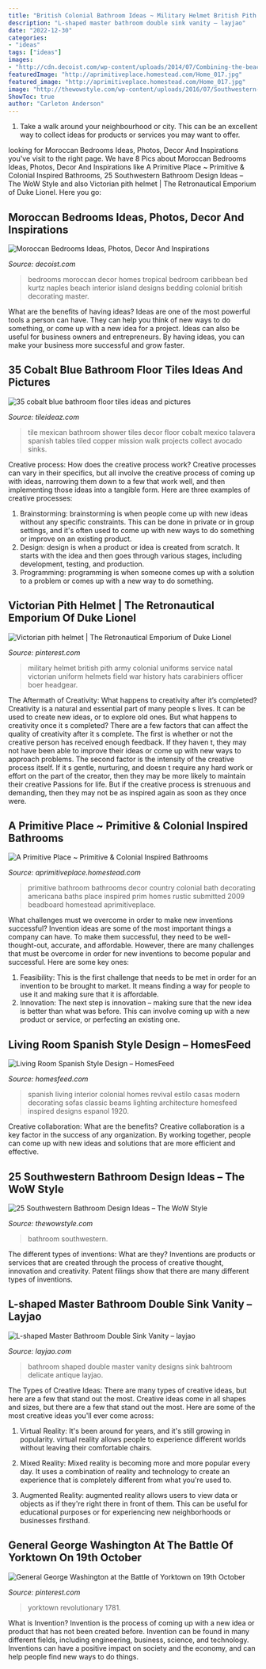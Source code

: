 ```yaml
---
title: "British Colonial Bathroom Ideas ~ Military Helmet British Pith Army Colonial Uniforms Service Natal Victorian Uniform Helmets Field War History Hats Carabiniers Officer Boer Headgear"
description: "L-shaped master bathroom double sink vanity – layjao"
date: "2022-12-30"
categories:
- "ideas"
tags: ["ideas"]
images:
- "http://cdn.decoist.com/wp-content/uploads/2014/07/Combining-the-beach-style-with-a-touch-of-Moroccan-charm.jpg"
featuredImage: "http://aprimitiveplace.homestead.com/Home_017.jpg"
featured_image: "http://aprimitiveplace.homestead.com/Home_017.jpg"
image: "http://thewowstyle.com/wp-content/uploads/2016/07/Southwestern-Bathroom-Design-Ideas.png"
ShowToc: true
author: "Carleton Anderson"
---
```



1. Take a walk around your neighbourhood or city. This can be an excellent way to collect ideas for products or services you may want to offer.

	

		
looking for Moroccan Bedrooms Ideas, Photos, Decor And Inspirations you've visit to the right page. We have 8 Pics about Moroccan Bedrooms Ideas, Photos, Decor And Inspirations like A Primitive Place ~ Primitive &amp; Colonial Inspired Bathrooms, 25 Southwestern Bathroom Design Ideas – The WoW Style and also Victorian pith helmet | The Retronautical Emporium of Duke Lionel. Here you go:
		
    
## Moroccan Bedrooms Ideas, Photos, Decor And Inspirations

<img loading=lazy src="http://cdn.decoist.com/wp-content/uploads/2014/07/Combining-the-beach-style-with-a-touch-of-Moroccan-charm.jpg" onerror="this.onerror=null;this.src='https://tse4.mm.bing.net/th?id=OIP.JcgiDTREAo4rMWHqPWpRNAHaE7&amp;pid=15.1';" alt="Moroccan Bedrooms Ideas, Photos, Decor And Inspirations">

_Source: decoist.com_

>bedrooms moroccan decor homes tropical bedroom caribbean bed kurtz naples beach interior island designs bedding colonial british decorating master. 

	

What are the benefits of having ideas?
Ideas are one of the most powerful tools a person can have. They can help you think of new ways to do something, or come up with a new idea for a project. Ideas can also be useful for business owners and entrepreneurs. By having ideas, you can make your business more successful and grow faster.

    
## 35 Cobalt Blue Bathroom Floor Tiles Ideas And Pictures

<img loading=lazy src="http://www.tileideaz.com/wp-content/uploads/2015/03/cobalt_blue_bathroom_floor_tiles_34.jpg" onerror="this.onerror=null;this.src='https://tse2.mm.bing.net/th?id=OIP.ET7n-CuTwjYXL-7cvpofBQHaLE&amp;pid=15.1';" alt="35 cobalt blue bathroom floor tiles ideas and pictures">

_Source: tileideaz.com_

>tile mexican bathroom shower tiles decor floor cobalt mexico talavera spanish tables tiled copper mission walk projects collect avocado sinks. 

	

Creative process: How does the creative process work?
Creative processes can vary in their specifics, but all involve the creative process of coming up with ideas, narrowing them down to a few that work well, and then implementing those ideas into a tangible form. Here are three examples of creative processes: 
1. Brainstorming: brainstorming is when people come up with new ideas without any specific constraints. This can be done in private or in group settings, and it's often used to come up with new ways to do something or improve on an existing product. 
2. Design: design is when a product or idea is created from scratch. It starts with the idea and then goes through various stages, including development, testing, and production. 
3. Programming: programming is when someone comes up with a solution to a problem or comes up with a new way to do something.

    
## Victorian Pith Helmet | The Retronautical Emporium Of Duke Lionel

<img loading=lazy src="https://i.pinimg.com/736x/11/8a/43/118a43a6d304d312120eb4d014d329a0--military-hats-military-uniforms.jpg?b=t" onerror="this.onerror=null;this.src='https://tse3.mm.bing.net/th?id=OIP.jt4kkzxrxFZDftbng8YxCQHaM6&amp;pid=15.1';" alt="Victorian pith helmet | The Retronautical Emporium of Duke Lionel">

_Source: pinterest.com_

>military helmet british pith army colonial uniforms service natal victorian uniform helmets field war history hats carabiniers officer boer headgear. 

	

The Aftermath of Creativity: What happens to creativity after it’s completed?
Creativity is a natural and essential part of many people s lives. It can be used to create new ideas, or to explore old ones. But what happens to creativity once it s completed?
There are a few factors that can affect the quality of creativity after it s complete. The first is whether or not the creative person has received enough feedback. If they haven t, they may not have been able to improve their ideas or come up with new ways to approach problems. The second factor is the intensity of the creative process itself. If it s gentle, nurturing, and doesn t require any hard work or effort on the part of the creator, then they may be more likely to maintain their creative Passions for life. But if the creative process is strenuous and demanding, then they may not be as inspired again as soon as they once were.

    
## A Primitive Place ~ Primitive &amp; Colonial Inspired Bathrooms

<img loading=lazy src="http://aprimitiveplace.homestead.com/Home_017.jpg" onerror="this.onerror=null;this.src='https://tse1.mm.bing.net/th?id=OIP.hNzBlmIiFSs0zLK_IxOTewHaJ7&amp;pid=15.1';" alt="A Primitive Place ~ Primitive &amp; Colonial Inspired Bathrooms">

_Source: aprimitiveplace.homestead.com_

>primitive bathroom bathrooms decor country colonial bath decorating americana baths place inspired prim homes rustic submitted 2009 beadboard homestead aprimitiveplace. 

	

What challenges must we overcome in order to make new inventions successful?
Invention ideas are some of the most important things a company can have. To make them successful, they need to be well-thought-out, accurate, and affordable. However, there are many challenges that must be overcome in order for new inventions to become popular and successful. Here are some key ones:
1. Feasibility: This is the first challenge that needs to be met in order for an invention to be brought to market. It means finding a way for people to use it and making sure that it is affordable.
2. Innovation: The next step is innovation – making sure that the new idea is better than what was before. This can involve coming up with a new product or service, or perfecting an existing one. 
    
## Living Room Spanish Style Design – HomesFeed

<img loading=lazy src="https://homesfeed.com/wp-content/uploads/2015/10/Spanish-Style-In-Living-Room-With-Showing-Beams-Double-Classic-Lighting-Sofas-Classic-Carpet-And-Frames.jpg" onerror="this.onerror=null;this.src='https://tse1.mm.bing.net/th?id=OIP.WGA1TbKFYFNOopWSpmG-lwHaE7&amp;pid=15.1';" alt="Living Room Spanish Style Design – HomesFeed">

_Source: homesfeed.com_

>spanish living interior colonial homes revival estilo casas modern decorating sofas classic beams lighting architecture homesfeed inspired designs espanol 1920. 

	

Creative collaboration: What are the benefits?
Creative collaboration is a key factor in the success of any organization. By working together, people can come up with new ideas and solutions that are more efficient and effective.

    
## 25 Southwestern Bathroom Design Ideas – The WoW Style

<img loading=lazy src="http://thewowstyle.com/wp-content/uploads/2016/07/Southwestern-Bathroom-Design-Ideas.png" onerror="this.onerror=null;this.src='https://tse3.mm.bing.net/th?id=OIP.Ld9IwKhaK1D294dTl0ba7wHaJ3&amp;pid=15.1';" alt="25 Southwestern Bathroom Design Ideas – The WoW Style">

_Source: thewowstyle.com_

>bathroom southwestern. 

	

The different types of inventions: What are they?
Inventions are products or services that are created through the process of creative thought, innovation and creativity. Patent filings show that there are many different types of inventions.

    
## L-shaped Master Bathroom Double Sink Vanity – Layjao

<img loading=lazy src="https://layjao.com/wp-content/uploads/2019/03/l-shaped-bathroom-designs-beautiful-bahtroom-delicate-antique-double-2.jpg" onerror="this.onerror=null;this.src='https://tse4.mm.bing.net/th?id=OIP.6DY3cR4NZ_uqmnZWaUxoowHaLG&amp;pid=15.1';" alt="L-shaped Master Bathroom Double Sink Vanity – layjao">

_Source: layjao.com_

>bathroom shaped double master vanity designs sink bahtroom delicate antique layjao. 

	

The Types of Creative Ideas: There are many types of creative ideas, but here are a few that stand out the most.
Creative ideas come in all shapes and sizes, but there are a few that stand out the most. Here are some of the most creative ideas you'll ever come across:
1. Virtual Reality: It's been around for years, and it's still growing in popularity. virtual reality allows people to experience different worlds without leaving their comfortable chairs.

2. Mixed Reality: Mixed reality is becoming more and more popular every day. It uses a combination of reality and technology to create an experience that is completely different from what you're used to.

3. Augmented Reality: augmented reality allows users to view data or objects as if they're right there in front of them. This can be useful for educational purposes or for experiencing new neighborhoods or businesses firsthand.


    
## General George Washington At The Battle Of Yorktown On 19th October

<img loading=lazy src="https://i.pinimg.com/736x/e1/52/c5/e152c5fc07bccf3f48bf8a2875b5f562.jpg" onerror="this.onerror=null;this.src='https://tse4.mm.bing.net/th?id=OIP.ABOGkkZw0iu3R51N51MU3wAAAA&amp;pid=15.1';" alt="General George Washington at the Battle of Yorktown on 19th October">

_Source: pinterest.com_

>yorktown revolutionary 1781. 

	

What is Invention?
Invention is the process of coming up with a new idea or product that has not been created before. Invention can be found in many different fields, including engineering, business, science, and technology. Inventions can have a positive impact on society and the economy, and can help people find new ways to do things.


